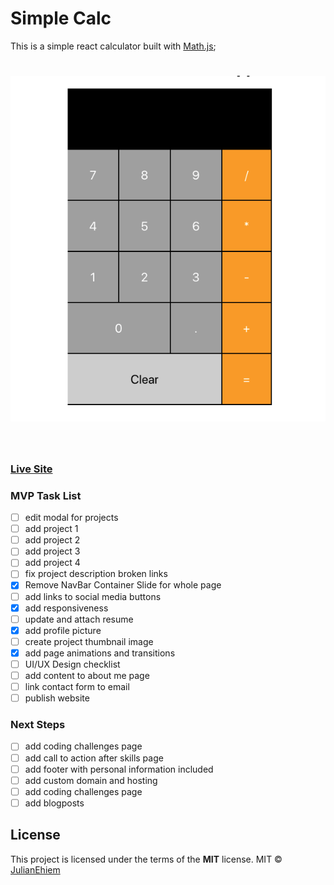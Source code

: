 # Simple Calc

This is a simple react calculator built with [Math.js](https://mathjs.org/index.html);

<h1 align="center">
<img src="src/images/screenshot.png" alt="Simple calculator screenshot">
</h1>

<br>

### [Live Site](https://julianehiem.github.io/simpleCalc/)

### MVP Task List

- [ ] edit modal for projects
- [ ] add project 1
- [ ] add project 2
- [ ] add project 3
- [ ] add project 4
- [ ] fix project description broken links
- [x] Remove NavBar Container Slide for whole page
- [ ] add links to social media buttons
- [x] add responsiveness
- [ ] update and attach resume
- [x] add profile picture
- [ ] create project thumbnail image
- [x] add page animations and transitions
- [ ] UI/UX Design checklist
- [ ] add content to about me page
- [ ] link contact form to email
- [ ] publish website

### Next Steps

- [ ] add coding challenges page
- [ ] add call to action after skills page
- [ ] add footer with personal information included
- [ ] add custom domain and hosting
- [ ] add coding challenges page
- [ ] add blogposts

## License

This project is licensed under the terms of the **MIT** license.
MIT © [JulianEhiem](https://github.com/JulianEhiem)
